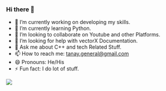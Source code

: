 ### Hi there 👋

- 🔭 I’m currently working on developing my skills.
- 🌱 I’m currently learning Python.
- 👯 I’m looking to collaborate on Youtube and other Platforms.
- 🤔 I’m looking for help with vectorX Documentation. 
- 💬 Ask me about C++ and tech Related Stuff.
- 📫 How to reach me: tanay.general@gmail.com
- 😄 Pronouns: He/His
- ⚡ Fun fact: I do lot of stuff.

<img src="https://github-readme-stats.vercel.app/api?username=tanayshukla&&show_icons=true&title_color=ffffff&icon_color=bb2acf&text_color=daf7dc&bg_color=151515">
